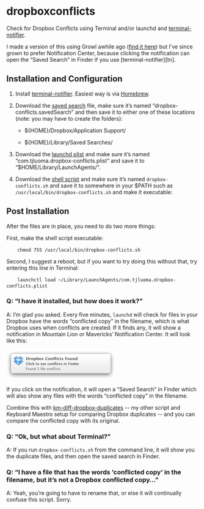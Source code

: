 dropboxconflicts
================

Check for Dropbox Conflicts using Terminal and/or launchd and [terminal-notifier][].

I made a version of this using Growl awhile ago ([find it here](https://github.com/tjluoma/launchd-check-for-dropbox-conflicts)) but I’ve since grown to prefer Notification Center, because clicking the notification can open the “Saved Search” in Finder if you use [terminal-notifier][tn].

## Installation and Configuration ##

1.	Install [terminal-notifier]. Easiest way is via [Homebrew](http://mxcl.github.com/homebrew/).

2.	Download the [saved search][] file, make sure it’s named “dropbox-conflicts.savedSearch” and then save it to either one of these locations (note: you may have to create the folders):

	* ${HOME}/Dropbox/Application Support/

	* ${HOME}/Library/Saved Searches/

3. Download the [launchd plist] and make sure it’s named “com.tjluoma.dropbox-conflicts.plist” and save it to “$HOME/Library/LaunchAgents/“. 

4. Download the [shell script] and make sure it’s named `dropbox-conflicts.sh` and save it to somewhere in your $PATH such as `/usr/local/bin/dropbox-conflicts.sh` and make it executable: 

## Post Installation ##

After the files are in place, you need to do two more things:

First, make the shell script executable:

		chmod 755 /usr/local/bin/dropbox-conflicts.sh

Second, I suggest a reboot, but if you want to try doing this without that, try entering this line in Terminal: 

		launchctl load ~/Library/LaunchAgents/com.tjluoma.dropbox-conflicts.plist


### Q: “I have it installed, but how does it work?” ##

A: I’m glad you asked. Every five minutes, `launchd` will check for files in your Dropbox have the words “conflicted copy” in the filename, which is what Dropbox uses when conflicts are created. If it finds any, it will show a notification in Mountain Lion or Mavericks’ Notification Center. It will look like this:

![](Notification-Center.png)

If you click on the notification, it will open a “Saved Search” in Finder which will also show any files with the words “conflicted copy” in the filename.

Combine this with [km-diff-dropbox-duplicates] -- my other script and Keyboard Maestro setup for comparing Dropbox duplicates -- and you can compare the conflicted copy with its original. 

### Q: “Ok, but what about Terminal?” ##

A: If you run `dropbox-conflicts.sh` from the command line, it will show you the duplicate files, and then open the saved search in Finder.

### Q: “I have a file that has the words ‘conflicted copy’ in the filename, but it’s not a Dropbox conflicted copy…”

A: Yeah, you’re going to have to rename that, or else it will continually confuse this script. Sorry.


<!-- Footnotes and References -->

[terminal-notifier]: https://github.com/alloy/terminal-notifier

[launchd plist]: https://github.com/tjluoma/dropboxconflicts/blob/master/com.tjluoma.dropbox-conflicts.plist

[saved search]: https://github.com/tjluoma/dropboxconflicts/blob/master/dropbox-conflicts.savedSearch

[shell script]: https://github.com/tjluoma/dropboxconflicts/blob/master/dropbox-conflicts.sh

[km-diff-dropbox-duplicates]: https://github.com/tjluoma/km-diff-dropbox-duplicates
